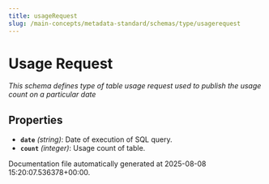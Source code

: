 ```yaml
---
title: usageRequest
slug: /main-concepts/metadata-standard/schemas/type/usagerequest
---
```


# Usage Request

*This schema defines type of table usage request used to publish the usage count on a particular date*

## Properties

- **`date`** *(string)*: Date of execution of SQL query.
- **`count`** *(integer)*: Usage count of table.


Documentation file automatically generated at 2025-08-08 15:20:07.536378+00:00.

